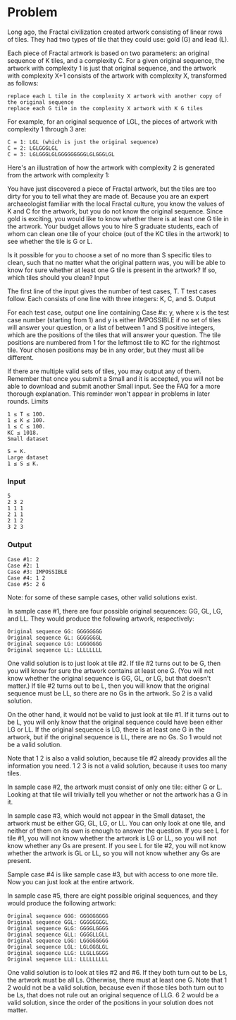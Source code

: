 # Problem

Long ago, the Fractal civilization created artwork consisting of linear rows of tiles. They had two types of tile that they could use: gold (G) and lead (L).

Each piece of Fractal artwork is based on two parameters: an original sequence of K tiles, and a complexity C. For a given original sequence, the artwork with complexity 1 is just that original sequence, and the artwork with complexity X+1 consists of the artwork with complexity X, transformed as follows:

    replace each L tile in the complexity X artwork with another copy of the original sequence
    replace each G tile in the complexity X artwork with K G tiles

For example, for an original sequence of LGL, the pieces of artwork with complexity 1 through 3 are:

    C = 1: LGL (which is just the original sequence)
    C = 2: LGLGGGLGL
    C = 3: LGLGGGLGLGGGGGGGGGLGLGGGLGL 

Here's an illustration of how the artwork with complexity 2 is generated from the artwork with complexity 1:

You have just discovered a piece of Fractal artwork, but the tiles are too dirty for you to tell what they are made of. Because you are an expert archaeologist familiar with the local Fractal culture, you know the values of K and C for the artwork, but you do not know the original sequence. Since gold is exciting, you would like to know whether there is at least one G tile in the artwork. Your budget allows you to hire S graduate students, each of whom can clean one tile of your choice (out of the KC tiles in the artwork) to see whether the tile is G or L.

Is it possible for you to choose a set of no more than S specific tiles to clean, such that no matter what the original pattern was, you will be able to know for sure whether at least one G tile is present in the artwork? If so, which tiles should you clean?
Input

The first line of the input gives the number of test cases, T. T test cases follow. Each consists of one line with three integers: K, C, and S.
Output

For each test case, output one line containing Case #x: y, where x is the test case number (starting from 1) and y is either IMPOSSIBLE if no set of tiles will answer your question, or a list of between 1 and S positive integers, which are the positions of the tiles that will answer your question. The tile positions are numbered from 1 for the leftmost tile to KC for the rightmost tile. Your chosen positions may be in any order, but they must all be different.

If there are multiple valid sets of tiles, you may output any of them. Remember that once you submit a Small and it is accepted, you will not be able to download and submit another Small input. See the FAQ for a more thorough explanation. This reminder won't appear in problems in later rounds.
Limits

```
1 ≤ T ≤ 100.
1 ≤ K ≤ 100.
1 ≤ C ≤ 100.
KC ≤ 1018.
Small dataset
```

```
S = K.
Large dataset
1 ≤ S ≤ K.
```

### Input
```
5
2 3 2
1 1 1
2 1 1
2 1 2
3 2 3
```
  	
### Output
```
Case #1: 2
Case #2: 1
Case #3: IMPOSSIBLE
Case #4: 1 2
Case #5: 2 6
```

Note: for some of these sample cases, other valid solutions exist.

In sample case #1, there are four possible original sequences: GG, GL, LG, and LL. They would produce the following artwork, respectively:

    Original sequence GG: GGGGGGGG
    Original sequence GL: GGGGGGGL
    Original sequence LG: LGGGGGGG
    Original sequence LL: LLLLLLLL 

One valid solution is to just look at tile #2. If tile #2 turns out to be G, then you will know for sure the artwork contains at least one G. (You will not know whether the original sequence is GG, GL, or LG, but that doesn't matter.) If tile #2 turns out to be L, then you will know that the original sequence must be LL, so there are no Gs in the artwork. So 2 is a valid solution.

On the other hand, it would not be valid to just look at tile #1. If it turns out to be L, you will only know that the original sequence could have been either LG or LL. If the original sequence is LG, there is at least one G in the artwork, but if the original sequence is LL, there are no Gs. So 1 would not be a valid solution.

Note that 1 2 is also a valid solution, because tile #2 already provides all the information you need. 1 2 3 is not a valid solution, because it uses too many tiles.

In sample case #2, the artwork must consist of only one tile: either G or L. Looking at that tile will trivially tell you whether or not the artwork has a G in it.

In sample case #3, which would not appear in the Small dataset, the artwork must be either GG, GL, LG, or LL. You can only look at one tile, and neither of them on its own is enough to answer the question. If you see L for tile #1, you will not know whether the artwork is LG or LL, so you will not know whether any Gs are present. If you see L for tile #2, you will not know whether the artwork is GL or LL, so you will not know whether any Gs are present.

Sample case #4 is like sample case #3, but with access to one more tile. Now you can just look at the entire artwork.

In sample case #5, there are eight possible original sequences, and they would produce the following artwork:

    Original sequence GGG: GGGGGGGGG
    Original sequence GGL: GGGGGGGGL
    Original sequence GLG: GGGGLGGGG
    Original sequence GLL: GGGGLLGLL
    Original sequence LGG: LGGGGGGGG
    Original sequence LGL: LGLGGGLGL
    Original sequence LLG: LLGLLGGGG
    Original sequence LLL: LLLLLLLLL

One valid solution is to look at tiles #2 and #6. If they both turn out to be Ls, the artwork must be all Ls. Otherwise, there must at least one G. Note that 1 2 would not be a valid solution, because even if those tiles both turn out to be Ls, that does not rule out an original sequence of LLG. 6 2 would be a valid solution, since the order of the positions in your solution does not matter.
